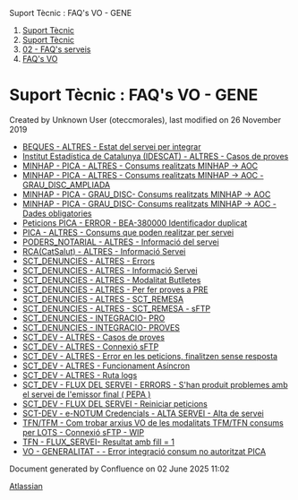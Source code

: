 Suport Tècnic : FAQ's VO - GENE  

1.  [Suport Tècnic](index.md)
2.  [Suport Tècnic](13893782.md)
3.  [02 - FAQ's serveis](26313393.md)
4.  [FAQ's VO](28705575.md)

Suport Tècnic : FAQ's VO - GENE
===============================

Created by Unknown User (oteccmorales), last modified on 26 November 2019

*   [BEQUES - ALTRES - Estat del servei per integrar](BEQUES---ALTRES---Estat-del-servei-per-integrar_34505447.md)
*   [Institut Estadística de Catalunya (IDESCAT) - ALTRES - Casos de proves](41523348.md)
*   [MINHAP - PICA - ALTRES - Consums realitzats MINHAP -> AOC](41520719.md)
*   [MINHAP - PICA - ALTRES - Consums realitzats MINHAP -> AOC - GRAU\_DISC\_AMPLIADA](127598612.md)
*   [MINHAP - PICA - GRAU\_DISC- Consums realitzats MINHAP -> AOC](93356659.md)
*   [MINHAP - PICA - GRAU\_DISC- Consums realitzats MINHAP -> AOC - Dades obligatories](128647304.md)
*   [Peticions PICA - ERROR - BEA-380000 Identificador duplicat](Peticions-PICA---ERROR---BEA-380000-Identificador-duplicat_77824482.md)
*   [PICA - ALTRES - Consums que poden realitzar per servei](PICA---ALTRES---Consums-que-poden-realitzar-per-servei_41520503.md)
*   [PODERS\_NOTARIAL - ALTRES - Informació del servei](61931749.md)
*   [RCA(CatSalut) - ALTRES - Informació Servei](64979549.md)
*   [SCT\_DENUNCIES - ALTRES - Errors](SCT_DENUNCIES---ALTRES---Errors_124912166.md)
*   [SCT\_DENUNCIES - ALTRES - Informació Servei](41523190.md)
*   [SCT\_DENUNCIES - ALTRES - Modalitat Butlletes](SCT_DENUNCIES---ALTRES---Modalitat-Butlletes_113311874.md)
*   [SCT\_DENUNCIES - ALTRES - Per fer proves a PRE](SCT_DENUNCIES---ALTRES---Per-fer-proves-a-PRE_100008167.md)
*   [SCT\_DENUNCIES - ALTRES - SCT\_REMESA](SCT_DENUNCIES---ALTRES---SCT_REMESA_118555232.md)
*   [SCT\_DENUNCIES - ALTRES - SCT\_REMESA - sFTP](SCT_DENUNCIES---ALTRES---SCT_REMESA---sFTP_128647195.md)
*   [SCT\_DENUNCIES - INTEGRACIO- PRO](SCT_DENUNCIES---INTEGRACIO--PRO_113311904.md)
*   [SCT\_DENUNCIES - INTEGRACIO- PROVES](SCT_DENUNCIES---INTEGRACIO--PROVES_100009000.md)
*   [SCT\_DEV - ALTRES - Casos de proves](SCT_DEV---ALTRES---Casos-de-proves_64979041.md)
*   [SCT\_DEV - ALTRES - Connexió sFTP](30868566.md)
*   [SCT\_DEV - ALTRES - Error en les peticions, finalitzen sense resposta](41523361.md)
*   [SCT\_DEV - ALTRES - Funcionament Asíncron](28705172.md)
*   [SCT\_DEV - ALTRES - Ruta logs](SCT_DEV---ALTRES---Ruta-logs_30868564.md)
*   [SCT\_DEV - FLUX DEL SERVEI - ERRORS - S'han produit problemes amb el servei de l'emissor final ( PEPA )](41519846.md)
*   [SCT\_DEV - FLUX DEL SERVEI - Reiniciar peticions](SCT_DEV---FLUX-DEL-SERVEI---Reiniciar-peticions_41520072.md)
*   [SCT-DEV - e-NOTUM Credencials - ALTA SERVEI - Alta de servei](SCT-DEV---e-NOTUM-Credencials---ALTA-SERVEI---Alta-de-servei_30867907.md)
*   [TFN/TFM - Com trobar arxius VO de les modalitats TFM/TFN consums per LOTS - Connexió sFTP - WIP](77824110.md)
*   [TFN - FLUX\_SERVEI- Resultat amb fill = 1](41519539.md)
*   [VO - GENERALITAT - - Error integració consum no autoritzat PICA](64981248.md)

  

Document generated by Confluence on 02 June 2025 11:02

[Atlassian](http://www.atlassian.com/)